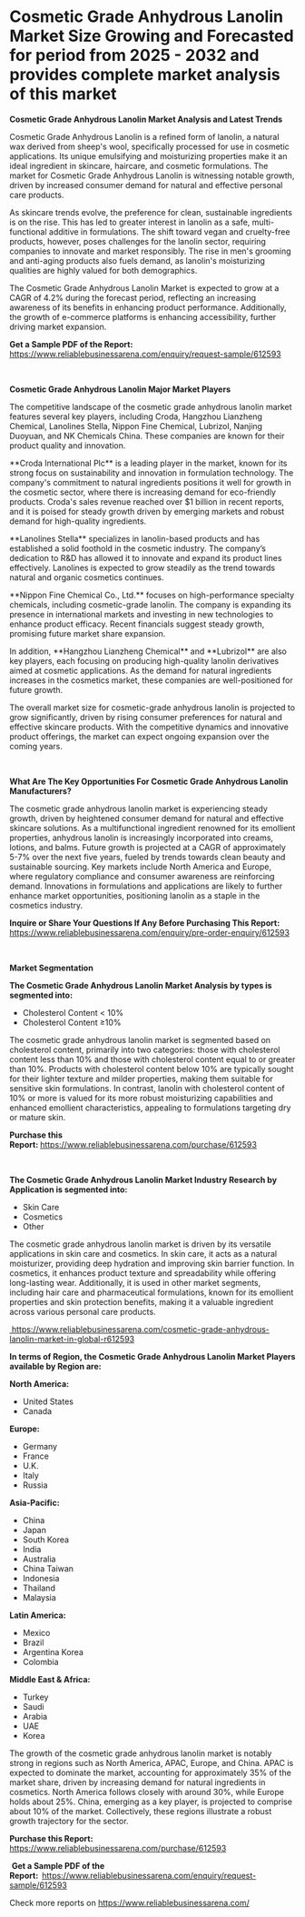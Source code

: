 <p><h1>Cosmetic Grade Anhydrous Lanolin Market Size Growing and Forecasted for period from 2025 - 2032 and provides complete market analysis of this market</h1></p><p><strong>Cosmetic Grade Anhydrous Lanolin Market Analysis and Latest Trends</strong></p>
<p><p>Cosmetic Grade Anhydrous Lanolin is a refined form of lanolin, a natural wax derived from sheep's wool, specifically processed for use in cosmetic applications. Its unique emulsifying and moisturizing properties make it an ideal ingredient in skincare, haircare, and cosmetic formulations. The market for Cosmetic Grade Anhydrous Lanolin is witnessing notable growth, driven by increased consumer demand for natural and effective personal care products.</p><p>As skincare trends evolve, the preference for clean, sustainable ingredients is on the rise. This has led to greater interest in lanolin as a safe, multi-functional additive in formulations. The shift toward vegan and cruelty-free products, however, poses challenges for the lanolin sector, requiring companies to innovate and market responsibly. The rise in men's grooming and anti-aging products also fuels demand, as lanolin's moisturizing qualities are highly valued for both demographics.</p><p>The Cosmetic Grade Anhydrous Lanolin Market is expected to grow at a CAGR of 4.2% during the forecast period, reflecting an increasing awareness of its benefits in enhancing product performance. Additionally, the growth of e-commerce platforms is enhancing accessibility, further driving market expansion.</p></p>
<p><strong>Get a Sample PDF of the Report:&nbsp;</strong> <a href="https://www.reliablebusinessarena.com/enquiry/request-sample/612593?utm_campaign=3289&utm_medium=2&utm_source=Github&utm_content=ia&utm_term=29032025&utm_id=cosmetic-grade-anhydrous-lanolin">https://www.reliablebusinessarena.com/enquiry/request-sample/612593</a></p>
<p>&nbsp;</p>
<p><strong>Cosmetic Grade Anhydrous Lanolin Major Market Players</strong></p>
<p><p>The competitive landscape of the cosmetic grade anhydrous lanolin market features several key players, including Croda, Hangzhou Lianzheng Chemical, Lanolines Stella, Nippon Fine Chemical, Lubrizol, Nanjing Duoyuan, and NK Chemicals China. These companies are known for their product quality and innovation.</p><p>**Croda International Plc** is a leading player in the market, known for its strong focus on sustainability and innovation in formulation technology. The company's commitment to natural ingredients positions it well for growth in the cosmetic sector, where there is increasing demand for eco-friendly products. Croda's sales revenue reached over $1 billion in recent reports, and it is poised for steady growth driven by emerging markets and robust demand for high-quality ingredients.</p><p>**Lanolines Stella** specializes in lanolin-based products and has established a solid foothold in the cosmetic industry. The company’s dedication to R&D has allowed it to innovate and expand its product lines effectively. Lanolines is expected to grow steadily as the trend towards natural and organic cosmetics continues.</p><p>**Nippon Fine Chemical Co., Ltd.** focuses on high-performance specialty chemicals, including cosmetic-grade lanolin. The company is expanding its presence in international markets and investing in new technologies to enhance product efficacy. Recent financials suggest steady growth, promising future market share expansion.</p><p>In addition, **Hangzhou Lianzheng Chemical** and **Lubrizol** are also key players, each focusing on producing high-quality lanolin derivatives aimed at cosmetic applications. As the demand for natural ingredients increases in the cosmetics market, these companies are well-positioned for future growth.</p><p>The overall market size for cosmetic-grade anhydrous lanolin is projected to grow significantly, driven by rising consumer preferences for natural and effective skincare products. With the competitive dynamics and innovative product offerings, the market can expect ongoing expansion over the coming years.</p></p>
<p>&nbsp;</p>
<p><strong>What Are The Key Opportunities For Cosmetic Grade Anhydrous Lanolin Manufacturers?</strong></p>
<p><p>The cosmetic grade anhydrous lanolin market is experiencing steady growth, driven by heightened consumer demand for natural and effective skincare solutions. As a multifunctional ingredient renowned for its emollient properties, anhydrous lanolin is increasingly incorporated into creams, lotions, and balms. Future growth is projected at a CAGR of approximately 5-7% over the next five years, fueled by trends towards clean beauty and sustainable sourcing. Key markets include North America and Europe, where regulatory compliance and consumer awareness are reinforcing demand. Innovations in formulations and applications are likely to further enhance market opportunities, positioning lanolin as a staple in the cosmetics industry.</p></p>
<p><strong>Inquire or Share Your Questions If Any Before Purchasing This Report:</strong> <a href="https://www.reliablebusinessarena.com/enquiry/pre-order-enquiry/612593?utm_campaign=3289&utm_medium=2&utm_source=Github&utm_content=ia&utm_term=29032025&utm_id=cosmetic-grade-anhydrous-lanolin">https://www.reliablebusinessarena.com/enquiry/pre-order-enquiry/612593</a></p>
<p>&nbsp;</p>
<p><strong>Market Segmentation</strong></p>
<p><strong>The Cosmetic Grade Anhydrous Lanolin Market Analysis by types is segmented into:</strong></p>
<p><ul><li>Cholesterol Content < 10%</li><li>Cholesterol Content ≥10%</li></ul></p>
<p><p>The cosmetic grade anhydrous lanolin market is segmented based on cholesterol content, primarily into two categories: those with cholesterol content less than 10% and those with cholesterol content equal to or greater than 10%. Products with cholesterol content below 10% are typically sought for their lighter texture and milder properties, making them suitable for sensitive skin formulations. In contrast, lanolin with cholesterol content of 10% or more is valued for its more robust moisturizing capabilities and enhanced emollient characteristics, appealing to formulations targeting dry or mature skin.</p></p>
<p><strong>Purchase this Report:&nbsp;</strong><a href="https://www.reliablebusinessarena.com/purchase/612593?utm_campaign=3289&utm_medium=2&utm_source=Github&utm_content=ia&utm_term=29032025&utm_id=cosmetic-grade-anhydrous-lanolin">https://www.reliablebusinessarena.com/purchase/612593</a></p>
<p>&nbsp;</p>
<p><strong>The Cosmetic Grade Anhydrous Lanolin Market Industry Research by Application is segmented into:</strong></p>
<p><ul><li>Skin Care</li><li>Cosmetics</li><li>Other</li></ul></p>
<p><p>The cosmetic grade anhydrous lanolin market is driven by its versatile applications in skin care and cosmetics. In skin care, it acts as a natural moisturizer, providing deep hydration and improving skin barrier function. In cosmetics, it enhances product texture and spreadability while offering long-lasting wear. Additionally, it is used in other market segments, including hair care and pharmaceutical formulations, known for its emollient properties and skin protection benefits, making it a valuable ingredient across various personal care products.</p></p>
<p><a href="https://www.reliablebusinessarena.com/cosmetic-grade-anhydrous-lanolin-market-in-global-r612593?utm_campaign=3289&utm_medium=2&utm_source=Github&utm_content=ia&utm_term=29032025&utm_id=cosmetic-grade-anhydrous-lanolin">&nbsp;https://www.reliablebusinessarena.com/cosmetic-grade-anhydrous-lanolin-market-in-global-r612593</a></p>
<p><strong>In terms of Region, the Cosmetic Grade Anhydrous Lanolin Market Players available by Region are:</strong></p>
<p>
    <p> <strong> North America: </strong>
        <ul>
            <li>United States</li>
            <li>Canada</li>
        </ul>
        </p> 
    <p> <strong> Europe: </strong>
        <ul>
            <li>Germany</li>
            <li>France</li>
            <li>U.K.</li>
            <li>Italy</li>
            <li>Russia</li>
        </ul>
        </p> 
    <p> <strong> Asia-Pacific: </strong>
        <ul>
            <li>China</li>
            <li>Japan</li>
            <li>South Korea</li>
            <li>India</li>
            <li>Australia</li>
            <li>China Taiwan</li>
            <li>Indonesia</li>
            <li>Thailand</li>
            <li>Malaysia</li>
        </ul>
        </p> 
    <p> <strong> Latin America: </strong>
        <ul>
            <li>Mexico</li>
            <li>Brazil</li>
            <li>Argentina Korea</li>
            <li>Colombia</li>
        </ul>
        </p> 
    <p> <strong> Middle East & Africa: </strong>
        <ul>
            <li>Turkey</li>
            <li>Saudi</li>
            <li>Arabia</li>
            <li>UAE</li>
            <li>Korea</li>
        </ul>
    </p>
    </p>
<p><p>The growth of the cosmetic grade anhydrous lanolin market is notably strong in regions such as North America, APAC, Europe, and China. APAC is expected to dominate the market, accounting for approximately 35% of the market share, driven by increasing demand for natural ingredients in cosmetics. North America follows closely with around 30%, while Europe holds about 25%. China, emerging as a key player, is projected to comprise about 10% of the market. Collectively, these regions illustrate a robust growth trajectory for the sector.</p></p>
<p><strong>Purchase this Report: </strong><a href="https://www.reliablebusinessarena.com/purchase/612593?utm_campaign=3289&utm_medium=2&utm_source=Github&utm_content=ia&utm_term=29032025&utm_id=cosmetic-grade-anhydrous-lanolin">https://www.reliablebusinessarena.com/purchase/612593</a></p>
<p>&nbsp;<strong>Get a Sample PDF of the Report:&nbsp;&nbsp;</strong><a href="https://www.reliablebusinessarena.com/enquiry/request-sample/612593?utm_campaign=3289&utm_medium=2&utm_source=Github&utm_content=ia&utm_term=29032025&utm_id=cosmetic-grade-anhydrous-lanolin">https://www.reliablebusinessarena.com/enquiry/request-sample/612593</a></p>
<p><strong></strong></p>
<p>Check more reports on <a href="https://www.reliablebusinessarena.com/?utm_campaign=3289&utm_medium=2&utm_source=Github&utm_content=ia&utm_term=29032025&utm_id=cosmetic-grade-anhydrous-lanolin">https://www.reliablebusinessarena.com/</a></p>